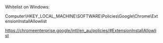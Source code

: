 Whitelist on Windows:

Computer\HKEY_LOCAL_MACHINE\SOFTWARE\Policies\Google\Chrome\ExtensionInstallAllowlist

https://chromeenterprise.google/intl/en_au/policies/#ExtensionInstallAllowlist
